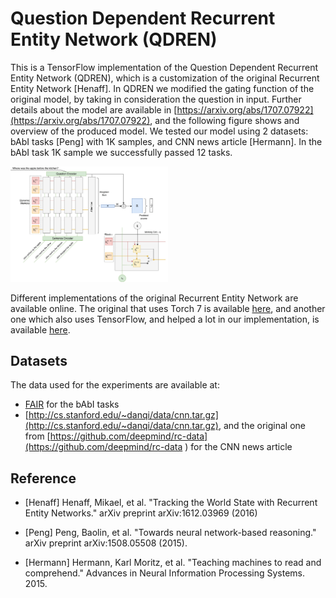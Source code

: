 # Question Dependent Recurrent Entity Network (QDREN)
This is a TensorFlow implementation of the Question Dependent Recurrent Entity Network (QDREN), which is a customization of the original Recurrent Entity Network [Henaff]. In QDREN we modified the gating function of the original model, by taking in consideration the question in input. Further details about the model are available in [https://arxiv.org/abs/1707.07922](https://arxiv.org/abs/1707.07922), and the following figure shows and overview of the produced model. We tested our model using 2 datasets: bAbI tasks [Peng] with 1K samples, and CNN news article [Hermann]. In the bAbI task 1K sample we successfully passed 12 tasks.

<img src="img/QDRENIMG.png" width="50%">

Different implementations of the original Recurrent Entity Network are available online. The original that uses Torch 7 is available [here](https://github.com/facebook/MemNN/tree/master/EntNet-babi), and another one which also uses TensorFlow, and helped a lot in our implementation, is available [here](https://github.com/jimfleming/recurrent-entity-networks).

## Datasets
The data used for the experiments are available at:
- [FAIR](https://research.fb.com/downloads/babi/) for the bAbI tasks
- [http://cs.stanford.edu/~danqi/data/cnn.tar.gz](http://cs.stanford.edu/~danqi/data/cnn.tar.gz), and the original one from [https://github.com/deepmind/rc-data](https://github.com/deepmind/rc-data ) for the CNN news article

## Reference 

- [Henaff] Henaff, Mikael, et al. "Tracking the World State with Recurrent Entity Networks." arXiv preprint arXiv:1612.03969 (2016)

- [Peng] Peng, Baolin, et al. "Towards neural network-based reasoning." arXiv preprint arXiv:1508.05508 (2015).

- [Hermann]  Hermann, Karl Moritz, et al. "Teaching machines to read and comprehend." Advances in Neural Information Processing Systems. 2015.
